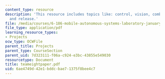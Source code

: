 ```yaml
---
content_type: resource
description: 'This resource includes topics like: control, vision, combine, and storage
  and release.'
file: /media/courses/6-186-mobile-autonomous-systems-laboratory-january-iap-2005/6ae4749d42e1bddcbae71375f8bee4c7_teameightpaper.pdf
file_type: application/pdf
learning_resource_types:
- Projects
ocw_type: OCWFile
parent_title: Projects
parent_type: CourseSection
parent_uid: 7d323111-f06a-c924-e3bc-43855e549030
resourcetype: Document
title: teameightpaper.pdf
uid: 6ae4749d-42e1-bddc-bae7-1375f8bee4c7
---
```

